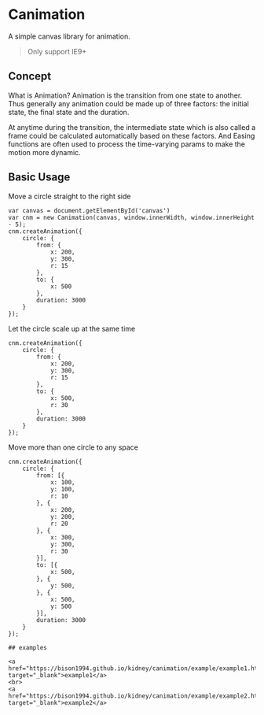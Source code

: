 # Canimation

A simple canvas library for animation.

> Only support IE9+

## Concept
What is Animation? Animation is the transition from one state to another. Thus generally any animation could be made up of three factors: the initial state, the final state and the duration.

At anytime during the transition, the intermediate state which is also called a frame could be calculated automatically based on these factors. And Easing functions are often used to process the time-varying params to make the motion more dynamic.

## Basic Usage
Move a circle straight to the right side

```
var canvas = document.getElementById('canvas')
var cnm = new Canimation(canvas, window.innerWidth, window.innerHeight - 5);
cnm.createAnimation({
	circle: {
		from: {
			x: 200,
			y: 300,
			r: 15
		},
		to: {
			x: 500
		},
		duration: 3000
	}
});
```

Let the circle scale up at the same time
```
cnm.createAnimation({
	circle: {
		from: {
			x: 200,
			y: 300,
			r: 15
		},
		to: {
			x: 500,
			r: 30
		},
		duration: 3000
	}
});
```

Move more than one circle to any space
```
cnm.createAnimation({
	circle: {
		from: [{
			x: 100,
			y: 100,
			r: 10
		}, {
			x: 200,
			y: 200,
			r: 20
		}, {
			x: 300,
			y: 300,
			r: 30
		}],
		to: [{
			x: 500,
		}, {
			y: 500,
		}, {
			x: 500,
			y: 500
		}],
		duration: 3000
	}
});

## examples

<a href="https://bison1994.github.io/kidney/canimation/example/example1.html" target="_blank">example1</a>
<br>
<a href="https://bison1994.github.io/kidney/canimation/example/example2.html" target="_blank">example2</a>

